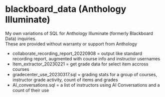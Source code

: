 # blackboard_data  (Anthology Illuminate)
My own variations of SQL for Anthology Illuminate (formerly Blackboard Data) inquiries.</br>
These are provided without warranty or support from Anthology

 - collaborate_recording_report_20220908 = output like standard recording report, augmented with course info and instructor usernames</br>
 - Item_extractor_20230221 = get grade data for select item accross courses
 - gradecenter_use_20230317.sql = grading stats for a group of courses, instructor grade activity, count of items and grades
 - AI_conversations.sql = a list of instructors using AI Conversations and a count of their use
